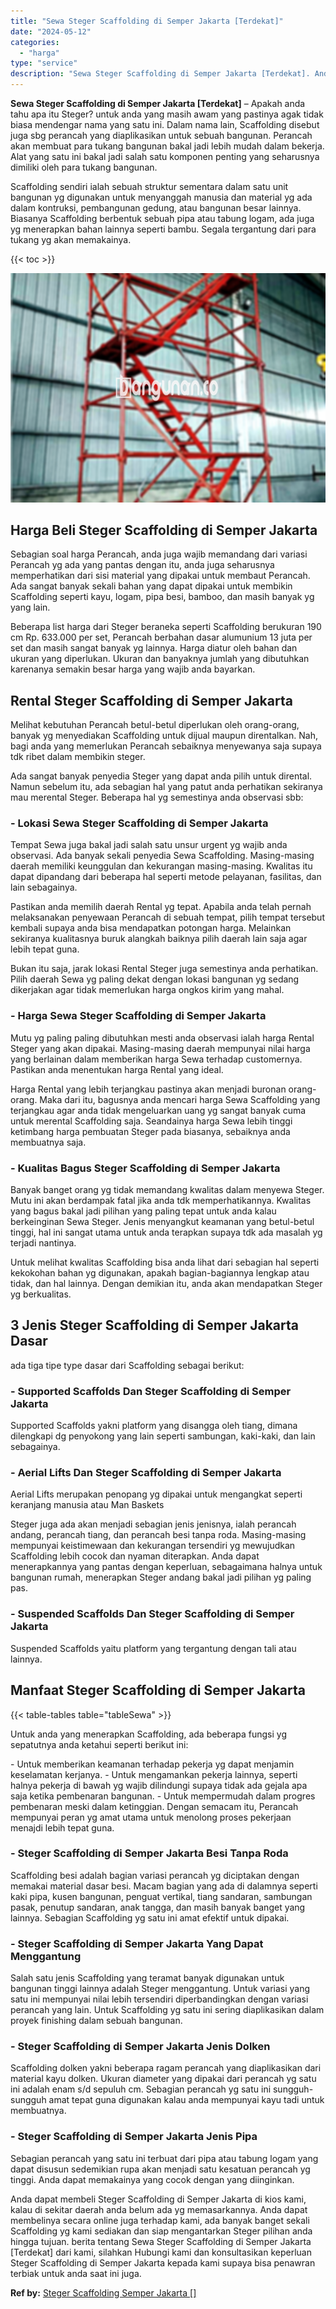 ```yaml
---
title: "Sewa Steger Scaffolding di Semper Jakarta [Terdekat]"
date: "2024-05-12"
categories: 
  - "harga"
type: "service"
description: "Sewa Steger Scaffolding di Semper Jakarta [Terdekat]. Anda dapat membeli Steger Scaffolding di Semper Jakarta di kios kami, kalau di sekitar daerah anda belu..."
---
```


**Sewa Steger Scaffolding di Semper Jakarta \[Terdekat\]** – Apakah anda tahu apa itu Steger? untuk anda yang masih awam yang pastinya agak tidak biasa mendengar nama yang satu ini. Dalam nama lain, Scaffolding disebut juga sbg perancah yang diaplikasikan untuk sebuah bangunan. Perancah akan membuat para tukang bangunan bakal jadi lebih mudah dalam bekerja. Alat yang satu ini bakal jadi salah satu komponen penting yang seharusnya dimiliki oleh para tukang bangunan.

Scaffolding sendiri ialah sebuah struktur sementara dalam satu unit bangunan yg digunakan untuk menyanggah manusia dan material yg ada dalam kontruksi, pembangunan gedung, atau bangunan besar lainnya. Biasanya Scaffolding berbentuk sebuah pipa atau tabung logam, ada juga yg menerapkan bahan lainnya seperti bambu. Segala tergantung dari para tukang yg akan memakainya.

{{< toc >}}

![Sewa Steger Scaffolding di Semper Jakarta [Terdekat]](/images/sewa-scaffolding-steger-24.png)

## Harga Beli Steger Scaffolding di Semper Jakarta

Sebagian soal harga Perancah, anda juga wajib memandang dari variasi Perancah yg ada yang pantas dengan itu, anda juga seharusnya memperhatikan dari sisi material yang dipakai untuk membaut Perancah. Ada sangat banyak sekali bahan yang dapat dipakai untuk membikin Scaffolding seperti kayu, logam, pipa besi, bamboo, dan masih banyak yg yang lain.

Beberapa list harga dari Steger beraneka seperti Scaffolding berukuran 190 cm Rp. 633.000 per set, Perancah berbahan dasar alumunium 13 juta per set dan masih sangat banyak yg lainnya. Harga diatur oleh bahan dan ukuran yang diperlukan. Ukuran dan banyaknya jumlah yang dibutuhkan karenanya semakin besar harga yang wajib anda bayarkan.

## Rental Steger Scaffolding di Semper Jakarta

Melihat kebutuhan Perancah betul-betul diperlukan oleh orang-orang, banyak yg menyediakan Scaffolding untuk dijual maupun direntalkan. Nah, bagi anda yang memerlukan Perancah sebaiknya menyewanya saja supaya tdk ribet dalam membikin steger.

Ada sangat banyak penyedia Steger yang dapat anda pilih untuk dirental. Namun sebelum itu, ada sebagian hal yang patut anda perhatikan sekiranya mau merental Steger. Beberapa hal yg semestinya anda observasi sbb:

### \- Lokasi Sewa Steger Scaffolding di Semper Jakarta

Tempat Sewa juga bakal jadi salah satu unsur urgent yg wajib anda observasi. Ada banyak sekali penyedia Sewa Scaffolding. Masing-masing daerah memiliki keunggulan dan kekurangan masing-masing. Kwalitas itu dapat dipandang dari beberapa hal seperti metode pelayanan, fasilitas, dan lain sebagainya.

Pastikan anda memilih daerah Rental yg tepat. Apabila anda telah pernah melaksanakan penyewaan Perancah di sebuah tempat, pilih tempat tersebut kembali supaya anda bisa mendapatkan potongan harga. Melainkan sekiranya kualitasnya buruk alangkah baiknya pilih daerah lain saja agar lebih tepat guna.

Bukan itu saja, jarak lokasi Rental Steger juga semestinya anda perhatikan. Pilih daerah Sewa yg paling dekat dengan lokasi bangunan yg sedang dikerjakan agar tidak memerlukan harga ongkos kirim yang mahal.

### \- Harga Sewa Steger Scaffolding di Semper Jakarta

Mutu yg paling paling dibutuhkan mesti anda observasi ialah harga Rental Steger yang akan dipakai. Masing-masing daerah mempunyai nilai harga yang berlainan dalam memberikan harga Sewa terhadap customernya. Pastikan anda menentukan harga Rental yang ideal.

Harga Rental yang lebih terjangkau pastinya akan menjadi buronan orang-orang. Maka dari itu, bagusnya anda mencari harga Sewa Scaffolding yang terjangkau agar anda tidak mengeluarkan uang yg sangat banyak cuma untuk merental Scaffolding saja. Seandainya harga Sewa lebih tinggi ketimbang harga pembuatan Steger pada biasanya, sebaiknya anda membuatnya saja.

### \- Kualitas Bagus Steger Scaffolding di Semper Jakarta

Banyak banget orang yg tidak memandang kwalitas dalam menyewa Steger. Mutu ini akan berdampak fatal jika anda tdk memperhatikannya. Kwalitas yang bagus bakal jadi pilihan yang paling tepat untuk anda kalau berkeinginan Sewa Steger. Jenis menyangkut keamanan yang betul-betul tinggi, hal ini sangat utama untuk anda terapkan supaya tdk ada masalah yg terjadi nantinya.

Untuk melihat kwalitas Scaffolding bisa anda lihat dari sebagian hal seperti kekokohan bahan yg digunakan, apakah bagian-bagiannya lengkap atau tidak, dan hal lainnya. Dengan demikian itu, anda akan mendapatkan Steger yg berkualitas.

## 3 Jenis Steger Scaffolding di Semper Jakarta Dasar

ada tiga tipe type dasar dari Scaffolding sebagai berikut:

### \- Supported Scaffolds Dan Steger Scaffolding di Semper Jakarta

Supported Scaffolds yakni platform yang disangga oleh tiang, dimana dilengkapi dg penyokong yang lain seperti sambungan, kaki-kaki, dan lain sebagainya.

### \- Aerial Lifts Dan Steger Scaffolding di Semper Jakarta

Aerial Lifts merupakan penopang yg dipakai untuk mengangkat seperti keranjang manusia atau Man Baskets

Steger juga ada akan menjadi sebagian jenis jenisnya, ialah perancah andang, perancah tiang, dan perancah besi tanpa roda. Masing-masing mempunyai keistimewaan dan kekurangan tersendiri yg mewujudkan Scaffolding lebih cocok dan nyaman diterapkan. Anda dapat menerapkannya yang pantas dengan keperluan, sebagaimana halnya untuk bangunan rumah, menerapkan Steger andang bakal jadi pilihan yg paling pas.

### \- Suspended Scaffolds Dan Steger Scaffolding di Semper Jakarta

Suspended Scaffolds yaitu platform yang tergantung dengan tali atau lainnya.

## Manfaat Steger Scaffolding di Semper Jakarta

{{< table-tables table="tableSewa" >}}

Untuk anda yang menerapkan Scaffolding, ada beberapa fungsi yg sepatutnya anda ketahui seperti berikut ini:

\- Untuk memberikan keamanan terhadap pekerja yg dapat menjamin keselamatan kerjanya. - Untuk mengamankan pekerja lainnya, seperti halnya pekerja di bawah yg wajib dilindungi supaya tidak ada gejala apa saja ketika pembenaran bangunan. - Untuk mempermudah dalam progres pembenaran meski dalam ketinggian. Dengan semacam itu, Perancah mempunyai peran yg amat utama untuk menolong proses pekerjaan menajdi lebih tepat guna.

### \- Steger Scaffolding di Semper Jakarta Besi Tanpa Roda

Scaffolding besi adalah bagian variasi perancah yg diciptakan dengan memakai material dasar besi. Macam bagian yang ada di dalamnya seperti kaki pipa, kusen bangunan, penguat vertikal, tiang sandaran, sambungan pasak, penutup sandaran, anak tangga, dan masih banyak banget yang lainnya. Sebagian Scaffolding yg satu ini amat efektif untuk dipakai.

### \- Steger Scaffolding di Semper Jakarta Yang Dapat Menggantung

Salah satu jenis Scaffolding yang teramat banyak digunakan untuk bangunan tinggi lainnya adalah Steger menggantung. Untuk variasi yang satu ini mempunyai nilai lebih tersendiri diperbandingkan dengan variasi perancah yang lain. Untuk Scaffolding yg satu ini sering diaplikasikan dalam proyek finishing dalam sebuah bangunan.

### \- Steger Scaffolding di Semper Jakarta Jenis Dolken

Scaffolding dolken yakni beberapa ragam perancah yang diaplikasikan dari material kayu dolken. Ukuran diameter yang dipakai dari perancah yg satu ini adalah enam s/d sepuluh cm. Sebagian perancah yg satu ini sungguh-sungguh amat tepat guna digunakan kalau anda mempunyai kayu tadi untuk membuatnya.

### \- Steger Scaffolding di Semper Jakarta Jenis Pipa

Sebagian perancah yang satu ini terbuat dari pipa atau tabung logam yang dapat disusun sedemikian rupa akan menjadi satu kesatuan perancah yg tinggi. Anda dapat memakainya yang cocok dengan yang diinginkan.

Anda dapat membeli Steger Scaffolding di Semper Jakarta di kios kami, kalau di sekitar daerah anda belum ada yg memasarkannya. Anda dapat membelinya secara online juga terhadap kami, ada banyak banget sekali Scaffolding yg kami sediakan dan siap mengantarkan Steger pilihan anda hingga tujuan. berita tentang Sewa Steger Scaffolding di Semper Jakarta \[Terdekat\] dari kami, silahkan Hubungi kami dan konsultasikan keperluan Steger Scaffolding di Semper Jakarta kepada kami supaya bisa penawran terbiak untuk anda saat ini juga.

**Ref by:** [Steger Scaffolding Semper Jakarta []](https://id.wikipedia.org/wiki/Steger)
